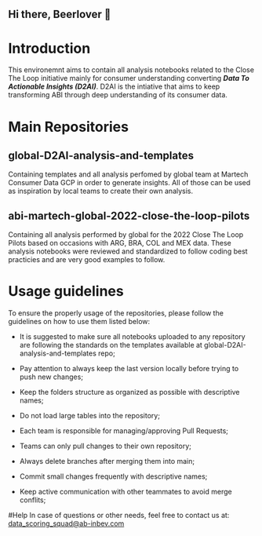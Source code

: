 ## Hi there, Beerlover 🍻

# Introduction 
This environemnt aims to contain all analysis notebooks related to the Close The Loop initiative mainly for consumer understanding converting ***Data To Actionable Insights (D2AI)***.
D2AI is the intiative that aims to keep transforming ABI through deep understanding of its consumer data.

# Main Repositories
## global-D2AI-analysis-and-templates 
Containing templates and all analysis perfomed by global team at Martech Consumer Data GCP in order to generate insights. All of those can be used as inspiration by local teams to create their own analysis.

## abi-martech-global-2022-close-the-loop-pilots 
Containing all analysis performed by global for the 2022 Close The Loop Pilots based on occasions with ARG, BRA, COL and MEX data.
These analysis notebooks were reviewed and standardized to follow coding best practicies and are very good examples to follow.


# Usage guidelines

To ensure the properly usage of the repositories, please follow the guidelines on how to use them listed below:

- It is suggested to make sure all notebooks uploaded to any repository are following the standards on the templates available at global-D2AI-analysis-and-templates repo;

- Pay attention to always keep the last version locally before trying to push new changes;

- Keep the folders structure as organized as possible with descriptive names;

- Do not load large tables into the repository;

- Each team is responsible for managing/approving Pull Requests;

- Teams can only pull changes to their own repository;

- Always delete branches after merging them into main;

- Commit small changes frequently with descriptive names;

- Keep active communication with other teammates to avoid merge conflits;

#Help
In case of questions or other needs, feel free to contact us at: data_scoring_squad@ab-inbev.com
